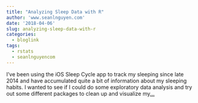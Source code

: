 ```yaml
---
title: "Analyzing Sleep Data with R"
author: 'www.seanlnguyen.com'
date: '2018-04-06'
slug: analyzing-sleep-data-with-r
categories:
  - bloglink
tags:
  - rstats
  - seanlnguyencom
---
```


I’ve been using the iOS Sleep Cycle app to track my sleeping since late 2014 and have accumulated quite a bit of information about my sleeping habits. I wanted to see if I could do some exploratory data analysis and try out some different packages to clean up and visualize my[... <i class="fas fa-external-link-alt"></i>](http://www.seanlnguyen.com/post/analyzing-sleep-data-with-r/)

